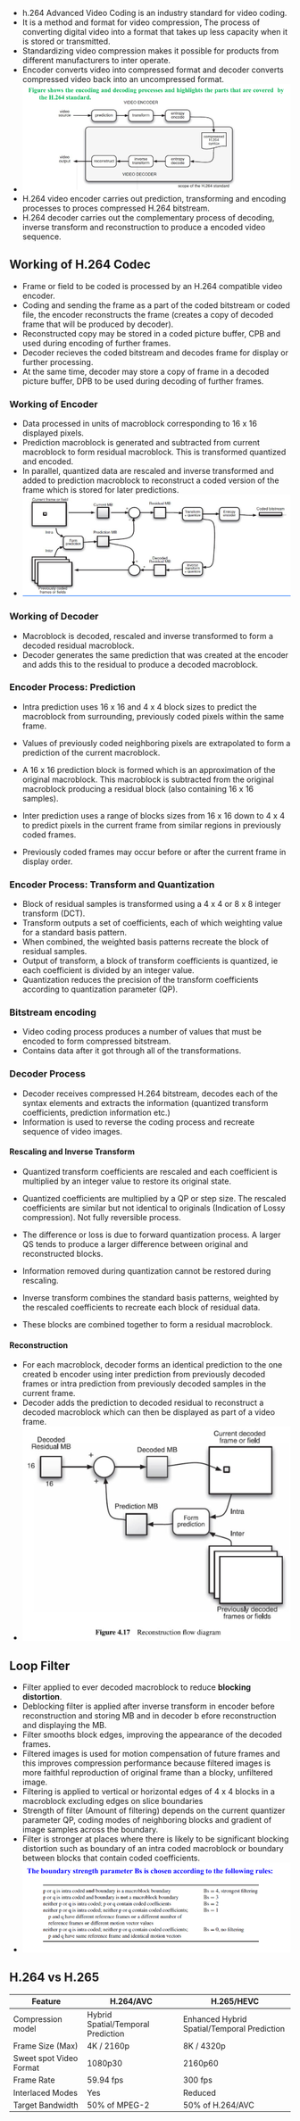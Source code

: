- h.264 Advanced Video Coding is an industry standard for video coding.
- It is a method and format for video compression, The process of converting digital video into a format that takes up less capacity when it is stored or transmitted. 
- Standardizing video compression makes it possible for products from different manufacturers to inter operate.
- Encoder converts video into compressed format and decoder converts compressed video back into an uncompressed format.
- ![](../Images/Pasted%20image%2020230519231112.png)
- H.264 video encoder carries out prediction, transforming and encoding processes to proces compressed H.264 bitstream.
- H.264 decoder carries out the complementary process of decoding, inverse transform and reconstruction to produce a encoded video sequence.

## Working of H.264 Codec
- Frame or field to be coded is processed by an H.264 compatible video encoder. 
- Coding and sending the frame as a part of the coded bitstream or coded file, the encoder reconstructs the frame (creates a copy of decoded frame that will be produced by decoder).
- Reconstructed copy may be stored in a coded picture buffer, CPB and used during encoding of further frames. 
- Decoder recieves the coded bitstream and decodes frame for display or further processing. 
- At the same time, decoder may store a copy of frame in a decoded picture buffer, DPB to be used during decoding of further frames. 

### Working of Encoder
- Data processed in units of macroblock corresponding to 16 x 16 displayed pixels.
- Prediction macroblock is generated and subtracted from current macroblock to form residual macroblock. This is transformed quantized and encoded. 
- In parallel, quantized data are rescaled and inverse transformed and added to prediction macroblock to reconstruct a coded version of the frame which is stored for later predictions. 
- ![](../Images/Pasted%20image%2020230519234406.png)

### Working of Decoder
- Macroblock is decoded, rescaled and inverse transformed to form a decoded residual macroblock. 
- Decoder generates the same prediction that was created at the encoder and adds this to the residual to produce a decoded macroblock.

### Encoder Process: Prediction
- Intra prediction uses 16 x 16 and 4 x 4 block sizes to predict the macroblock from surrounding, previously coded pixels within the same frame.
- Values of previously coded neighboring pixels are extrapolated to form a prediction of the current macroblock.
- A 16 x 16 prediction block is formed which is an approximation of the original macroblock. This macroblock is subtracted from the original macroblock producing a residual block (also containing 16 x 16 samples).

- Inter prediction uses a range of blocks sizes from 16 x 16 down to 4 x 4 to predict pixels in the current frame from similar regions in previously coded frames. 
- Previously coded frames may occur before or after the current frame in display order. 

### Encoder Process: Transform and Quantization
- Block of residual samples is transformed using a 4 x 4 or 8 x 8 integer transform (DCT).
- Transform outputs a set of coefficients, each of which weighting value for a standard basis pattern.
- When combined, the weighted basis patterns recreate the block of residual samples.
- Output of transform, a block of transform coefficients is quantized, ie each coefficient is divided by an integer value.
- Quantization reduces the precision of the transform coefficients according to quantization parameter (QP).

### Bitstream encoding
- Video coding process produces a number of values that must be encoded to form compressed bitstream.
- Contains data after it got through all of the transformations.

### Decoder Process
- Decoder receives compressed H.264 bitstream, decodes each of the syntax elements and extracts the information (quantized transform coefficients, prediction information etc.)
- Information is used to reverse the coding process and recreate sequence of video images.

#### Rescaling and Inverse Transform
- Quantized transform coefficients are rescaled and each coefficient is multiplied by an integer value to restore its original state.
- Quantized coefficients are multiplied by a QP or step size. The rescaled coefficients are similar but not identical to originals (Indication of Lossy compression). Not fully reversible process.
- The difference or loss is due to forward quantization process. A larger QS tends to produce a larger difference between original and reconstructed blocks.
- Information removed during quantization cannot be restored during rescaling.

- Inverse transform combines the standard basis patterns, weighted by the rescaled coefficients to recreate each block of residual data. 
- These blocks are combined together to form a residual macroblock.

#### Reconstruction
- For each macroblock, decoder forms an identical prediction to the one created b encoder using inter prediction from previously decoded frames or intra prediction from previously decoded samples in the current frame. 
- Decoder adds the prediction to decoded residual to reconstruct a decoded macroblock which can then be displayed as part of a video frame. 
- ![](../Images/Pasted%20image%2020230520010438.png)

## Loop Filter
- Filter applied to ever decoded macroblock to reduce **blocking distortion**.
- Deblocking filter is applied after inverse transform in encoder before reconstruction and storing MB and in decoder b efore reconstruction and displaying the MB.
- Filter smooths block edges, improving the appearance of the decoded frames. 
- Filtered images is used for motion compensation of future frames and this improves compression performance because filtered images is more faithful reproduction of original frame than a blocky, unfiltered image.
- Filtering is applied to vertical or horizontal edges of 4 x 4 blocks in a macroblock excluding edges on slice boundaries
- Strength of filter (Amount of filtering) depends on the current quantizer parameter QP, coding modes of neighboring blocks and gradient of image samples across the boundary.
- Filter is stronger at places where there is likely to be significant blocking distortion such as boundary of an intra coded macroblock or boundary between blocks that contain coded coefficients.
- ![](../Images/Pasted%20image%2020230520012222.png)

## H.264 vs H.265
| Feature                 | H.264/AVC                          | H.265/HEVC                                  |
| ----------------------- | ---------------------------------- | ------------------------------------------- |
| Compression model       | Hybrid Spatial/Temporal Prediction | Enhanced Hybrid Spatial/Temporal Prediction |
| Frame Size (Max)        | 4K / 2160p                         | 8K / 4320p                                  |
| Sweet spot Video Format | 1080p30                            | 2160p60                                     |
| Frame Rate              | 59.94 fps                          | 300 fps                                     |
| Interlaced Modes        | Yes                                | Reduced                                     |
| Target Bandwidth        | 50% of MPEG-2                      | 50% of H.264/AVC                                            |
